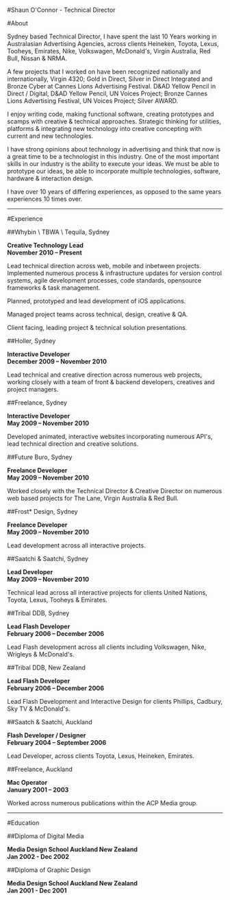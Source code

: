 #Shaun O'Connor - Technical Director

#About

Sydney based Technical Director, I have spent the last 10 Years working in Australasian Advertising Agencies, across clients Heineken, Toyota, Lexus, Tooheys, Emirates, Nike, Volkswagen, McDonald's, Virgin Australia, Red Bull, Nissan & NRMA.

A few projects that I worked on have been recognized nationally and internationally, Virgin 4320; Gold in Direct, Silver in Direct Integrated and Bronze Cyber at Cannes Lions Advertising Festival. D&AD Yellow Pencil in Direct / Digital, D&AD Yellow Pencil, UN Voices Project; Bronze Cannes Lions Advertising Festival, UN Voices Project; Silver AWARD.

I enjoy writing code, making functional software, creating prototypes and scamps with creative & technical approaches. Strategic thinking for utilities, platforms & integrating new technology into creative concepting with current and new technologies.

I have strong opinions about technology in advertising and think that now is a great time to be a technologist in this industry. One of the most important skills in our industry is the ability to execute your ideas. We must be able to prototype our ideas, be able to incorporate multiple technologies, software, hardware & interaction design.

I have over 10 years of differing experiences, as opposed to the same years experiences 10 times over. 

----



#Experience


##Whybin \ TBWA \ Tequila, Sydney

**Creative Technology Lead**  
**November 2010 – Present**

Lead technical direction across web, mobile and inbetween projects. Implemented numerous process & infrastructure updates for version control systems, agile development processes, code standards, opensource frameworks & task management. 

Planned, prototyped and lead development of iOS applications.

Managed project teams across technical, design, creative & QA. 

Client facing, leading project & technical solution presentations.




##Holler, Sydney

**Interactive Developer**  
**December 2009 – November 2010**

Lead technical and creative direction across numerous web projects, working closely with a team of front & backend developers, creatives and project managers.




##Freelance, Sydney

**Interactive Developer**  
**May 2009 – November 2010**

Developed animated, interactive websites incorporating numerous API's, lead technical direction and creative solutions.


##Future Buro, Sydney

**Freelance Developer**  
**May 2009 – November 2010**

Worked closely with the Technical Director & Creative Director on numerous web based projects for The Lane, Virgin Australia & Red Bull.




##Frost* Design, Sydney

**Freelance Developer**  
**May 2009 – November 2010**

Lead development across all interactive projects.




##Saatchi & Saatchi, Sydney

**Lead Developer**  
**May 2009 – November 2010**

Technical lead across all interactive projects for clients United Nations, Toyota, Lexus, Tooheys & Emirates.




##Tribal DDB, Sydney

**Lead Flash Developer**  
**February 2006 – December 2006**

Lead Flash development across all clients including Volkswagen, Nike, Wrigleys & McDonald's.




##Tribal DDB, New Zealand

**Lead Flash Developer**  
**February 2006 – December 2006**

Lead Flash Development and Interactive Design for clients Phillips, Cadbury, Sky TV & McDonald's.




##Saatch & Saatchi, Auckland

**Flash Developer / Designer**  
**February 2004 – September 2006**

Lead Developer, across clients Toyota, Lexus, Heineken, Emirates.




##Freelance, Auckland

**Mac Operator**  
**January 2001 – 2003**

Worked across numerous publications within the ACP Media group.


----


#Education


##Diploma of Digital Media

**Media Design School Auckland New Zealand**  
**Jan 2002 - Dec 2002**


##Diploma of Graphic Design

**Media Design School Auckland New Zealand**  
**Jan 2001 - Dec 2001**









